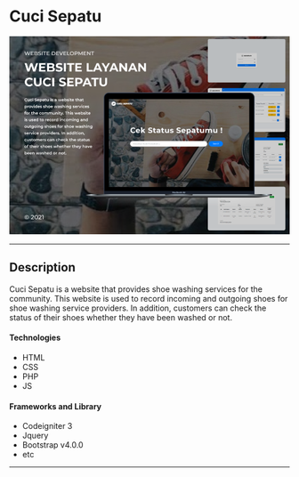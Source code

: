 # Cuci Sepatu

![Project Image](assets/image.png)

---

## Description

Cuci Sepatu is a website that provides shoe washing services for the community. This website is used to record incoming and outgoing shoes for shoe washing service providers. In addition, customers can check the status of their shoes whether they have been washed or not.

#### Technologies

- HTML
- CSS
- PHP
- JS

#### Frameworks and Library

- Codeigniter 3
- Jquery
- Bootstrap v4.0.0
- etc

---

